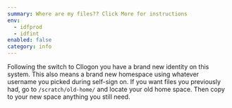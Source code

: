 ```yaml
---
summary: Where are my files?? Click More for instructions 
env:
  - idfprod
  - idfint
enabled: false
category: info
---
```


Following the switch to CIlogon you have a brand new identity on this system.
This also means a brand new homespace using whatever username you picked during self-sign on. 
If you want files you previously had, go to `/scratch/old-home/` and locate your old home space.
Then copy to your new space anything you still need. 

